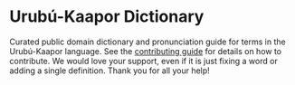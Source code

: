 
# Urubú-Kaapor Dictionary

Curated public domain dictionary and pronunciation guide for terms in the Urubú-Kaapor language. See the [contributing guide](https://github.com/drumworkteam/term/blob/make/.github/contributing.md) for details on how to contribute. We would love your support, even if it is just fixing a word or adding a single definition. Thank you for all your help!